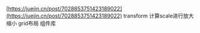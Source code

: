 [https://juejin.cn/post/7028853751423189022](https://juejin.cn/post/7028853751423189022)
transform  计算scale进行放大缩小
grid布局
组件库